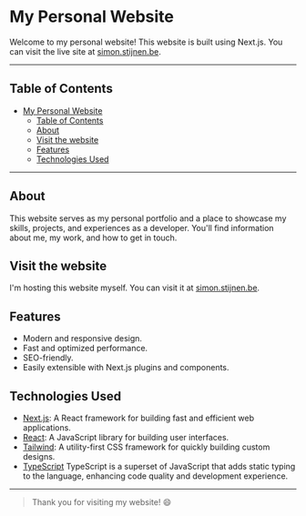 # My Personal Website

Welcome to my personal website! This website is built using Next.js. You can visit the live site at [simon.stijnen.be](https://simon.stijnen.be).

---

## Table of Contents

- [My Personal Website](#my-personal-website)
  - [Table of Contents](#table-of-contents)
  - [About](#about)
  - [Visit the website](#visit-the-website)
  - [Features](#features)
  - [Technologies Used](#technologies-used)

---

## About

This website serves as my personal portfolio and a place to showcase my skills, projects, and experiences as a developer. You'll find information about me, my work, and how to get in touch.

## Visit the website

I'm hosting this website myself. You can visit it at [simon.stijnen.be](https://simon.stijnen.be).

## Features

- Modern and responsive design.
- Fast and optimized performance.
- SEO-friendly.
- Easily extensible with Next.js plugins and components.

## Technologies Used

- [Next.js](https://nextjs.org/): A React framework for building fast and efficient web applications.
- [React](https://reactjs.org/): A JavaScript library for building user interfaces.
- [Tailwind](https://tailwindcss.com/): A utility-first CSS framework for quickly building custom designs.
- [TypeScript](https://www.typescriptlang.org/) TypeScript is a superset of JavaScript that adds static typing to the language, enhancing code quality and development experience.

---

> Thank you for visiting my website! 😄
